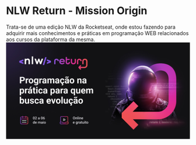 # NLW Return - Mission Origin
Trata-se de uma edição NLW da Rocketseat, onde estou fazendo para adquirir mais conhecimentos e práticas em programação WEB relacionados aos cursos da plataforma da mesma.<br>
<a href="https://lp.rocketseat.com.br/nlw-return"><img src="./Img/NLW Return.jpg" alt="Imagem da edição NLW Return da Rocketseat"></a>
